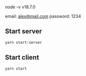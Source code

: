 node -v
v18.7.0

email: alex@mail.com
password: 1234

## Start server

```sh
yarn start:server
```

## Start client

```sh
yarn start
```
